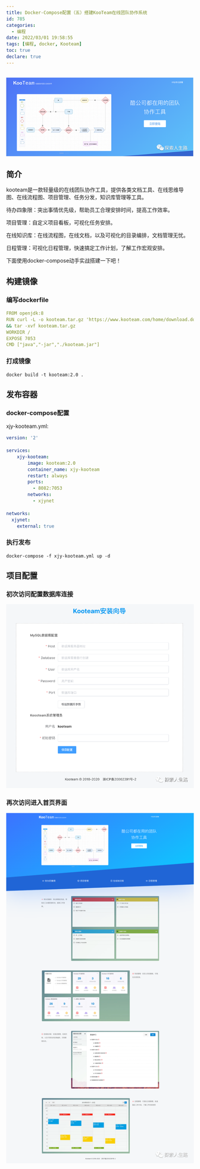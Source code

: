 ```yaml
---
title: Docker-Compose配置（五）搭建KooTeam在线团队协作系统
id: 785
categories:
  - 编程 
date: 2022/03/01 19:58:55        
tags: [编程, docker, Kooteam]
toc: true
declare: true
---
```


​	[![img](/img/xjy/p85000.png)](https://mp.weixin.qq.com/s/JBhcA9hSWX4mD0SqBolVIQ)

## 简介

kooteam是一款轻量级的在线团队协作工具，提供各类文档工具、在线思维导图、在线流程图、项目管理、任务分发，知识库管理等工具。<!--more-->

待办四象限：突出事情优先级，帮助员工合理安排时间，提高工作效率。

项目管理：自定义项目看板，可视化任务安排。

在线知识库：在线流程图，在线文档，以及可视化的目录编排，文档管理无忧。

日程管理：可视化日程管理，快速搞定工作计划，了解工作宏观安排。

下面使用docker-compose动手实战搭建一下吧！

## 构建镜像

### 编写dockerfile

```yml
FROM openjdk:8
RUN curl -L -o kooteam.tar.gz 'https://www.kooteam.com/home/download.do?app=kooteam&type=install' \
&& tar -xvf kooteam.tar.gz
WORKDIR /
EXPOSE 7053
CMD ["java","-jar","./kooteam.jar"]
```

### 打成镜像

```shell
docker build -t kooteam:2.0 .
```

## 发布容器

### docker-compose配置

xjy-kooteam.yml:

```yml
version: '2'

services:
    xjy-kooteam:
        image: kooteam:2.0
        container_name: xjy-kooteam
        restart: always
        ports:
          - 8082:7053
        networks:
          - xjynet

networks:
  xjynet:
    external: true
```

### 执行发布

```shell
docker-compose -f xjy-kooteam.yml up -d
```

## 项目配置

### 初次访问配置数据库连接

![img](/img/xjy/p85001.png)

### 再次访问进入首页界面

![img](/img/xjy/p85002.png)